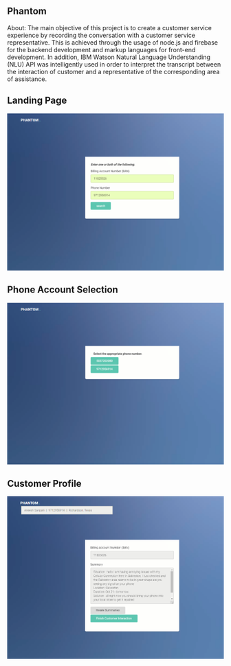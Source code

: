 Phantom
---------
About:
  The main objective of this project is to create a customer service experience by recording the conversation with a customer service representative. This is achieved through the usage of node.js and firebase for the backend development and markup languages for front-end development. In addition, IBM Watson Natural Language Understanding (NLU) API was intelligently used in order to interpret the transcript between the interaction of customer and a representative of the corresponding area of assistance. 

Landing Page
---
![Alt text](images/landing-page.png?raw=true "Title")


Phone Account Selection
---
![Alt text](images/number-select.png?raw=true "Title")

Customer Profile
---
![Alt text](images/customer-profile.png?raw=true "Title")
